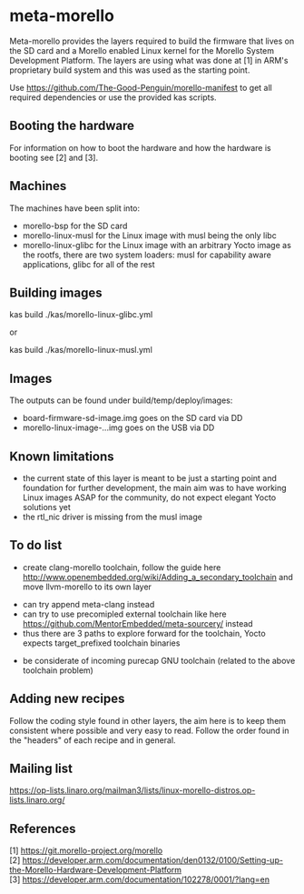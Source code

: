 meta-morello
==============

Meta-morello provides the layers required to build the firmware that lives on the SD card and a Morello enabled
Linux kernel for the Morello System Development Platform. The layers are using what was done at [1]
in ARM's proprietary build system and this was used as the starting point.

Use https://github.com/The-Good-Penguin/morello-manifest to get all required dependencies or use the provided kas scripts.

Booting the hardware
--------------------

For information on how to boot the hardware and how the hardware is booting see [2] and [3].

Machines
--------

The machines have been split into:  
- morello-bsp for the SD card  
- morello-linux-musl for the Linux image with musl being the only libc
- morello-linux-glibc for the Linux image with an arbitrary Yocto image as the rootfs, there are two system loaders:
  musl for capability aware applications, glibc for all of the rest

Building images
--------------------

kas build ./kas/morello-linux-glibc.yml  

or 

kas build ./kas/morello-linux-musl.yml  

Images
------

The outputs can be found under build/temp/deploy/images:  
- board-firmware-sd-image.img goes on the SD card  via DD  
- morello-linux-image-...img goes on the USB via DD  

Known limitations
-----------------

- the current state of this layer is meant to be just a starting point and foundation for further development, the main aim was to have working Linux images ASAP for the community, do not expect elegant Yocto solutions yet
- the rtl_nic driver is missing from the musl image

To do list
----------

- create clang-morello toolchain, follow the guide here http://www.openembedded.org/wiki/Adding_a_secondary_toolchain and move llvm-morello to its own layer
* can try append meta-clang instead
* can try to use precomipled external toolchain like here https://github.com/MentorEmbedded/meta-sourcery/ instead
* thus there are 3 paths to explore forward for the toolchain, Yocto expects target_prefixed toolchain binaries
- be considerate of incoming purecap GNU toolchain (related to the above toolchain problem)

Adding new recipes
------------------

Follow the coding style found in other layers, the aim here is to keep them consistent where possible
and very easy to read. Follow the order found in the "headers" of each recipe and in general.

Mailing list
------------

https://op-lists.linaro.org/mailman3/lists/linux-morello-distros.op-lists.linaro.org/

References
----------

[1] https://git.morello-project.org/morello \
[2] https://developer.arm.com/documentation/den0132/0100/Setting-up-the-Morello-Hardware-Development-Platform \
[3] https://developer.arm.com/documentation/102278/0001/?lang=en
